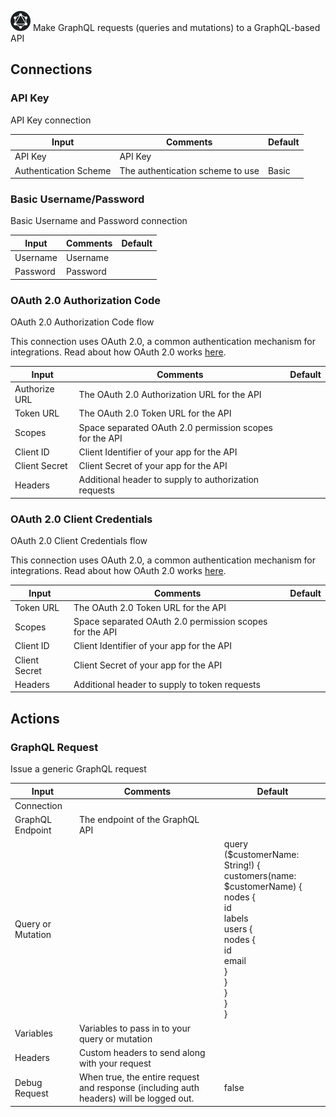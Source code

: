 ![GraphQL](./assets/graphql.png#connector-icon)
Make GraphQL requests (queries and mutations) to a GraphQL-based API

## Connections

### API Key

API Key connection

| Input                 | Comments                         | Default |
| --------------------- | -------------------------------- | ------- |
| API Key               | API Key                          |         |
| Authentication Scheme | The authentication scheme to use | Basic   |

### Basic Username/Password

Basic Username and Password connection

| Input    | Comments | Default |
| -------- | -------- | ------- |
| Username | Username |         |
| Password | Password |         |

### OAuth 2.0 Authorization Code

OAuth 2.0 Authorization Code flow

This connection uses OAuth 2.0, a common authentication mechanism for integrations.
Read about how OAuth 2.0 works [here](../oauth2.md).

| Input         | Comments                                                | Default |
| ------------- | ------------------------------------------------------- | ------- |
| Authorize URL | The OAuth 2.0 Authorization URL for the API             |         |
| Token URL     | The OAuth 2.0 Token URL for the API                     |         |
| Scopes        | Space separated OAuth 2.0 permission scopes for the API |         |
| Client ID     | Client Identifier of your app for the API               |         |
| Client Secret | Client Secret of your app for the API                   |         |
| Headers       | Additional header to supply to authorization requests   |         |

### OAuth 2.0 Client Credentials

OAuth 2.0 Client Credentials flow

This connection uses OAuth 2.0, a common authentication mechanism for integrations.
Read about how OAuth 2.0 works [here](../oauth2.md).

| Input         | Comments                                                | Default |
| ------------- | ------------------------------------------------------- | ------- |
| Token URL     | The OAuth 2.0 Token URL for the API                     |         |
| Scopes        | Space separated OAuth 2.0 permission scopes for the API |         |
| Client ID     | Client Identifier of your app for the API               |         |
| Client Secret | Client Secret of your app for the API                   |         |
| Headers       | Additional header to supply to token requests           |         |

## Actions

### GraphQL Request

Issue a generic GraphQL request

| Input             | Comments                                                                                | Default                                                                                                                                                                                             |
| ----------------- | --------------------------------------------------------------------------------------- | --------------------------------------------------------------------------------------------------------------------------------------------------------------------------------------------------- |
| Connection        |                                                                                         |                                                                                                                                                                                                     |
| GraphQL Endpoint  | The endpoint of the GraphQL API                                                         |                                                                                                                                                                                                     |
| Query or Mutation |                                                                                         | query ($customerName: String!) {<br /> customers(name: $customerName) {<br /> nodes {<br /> id<br /> labels<br /> users {<br /> nodes {<br /> id<br /> email<br /> }<br /> }<br /> }<br /> }<br />} |
| Variables         | Variables to pass in to your query or mutation                                          |                                                                                                                                                                                                     |
| Headers           | Custom headers to send along with your request                                          |                                                                                                                                                                                                     |
| Debug Request     | When true, the entire request and response (including auth headers) will be logged out. | false                                                                                                                                                                                               |
